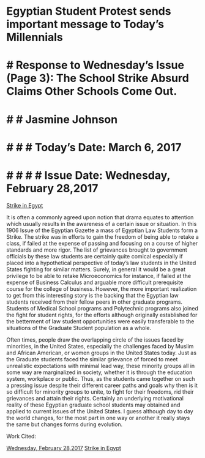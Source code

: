 # Egyptian Student Protest sends important message to Today’s Millennials

# # Response to Wednesday’s Issue (Page 3): The School Strike Absurd Claims Other Schools Come Out.

# # # Jasmine Johnson
# # # # Today’s Date: March 6, 2017
# # # # # Issue Date: Wednesday, February 28,2017



[Strike in Egypt](StrikeInEgypt.jpg)

It is often a commonly agreed upon notion that drama equates to attention which usually results in the awareness of a certain issue or situation. In this 1906 Issue of the Egyptian Gazette a mass of Egyptian Law Students form a Strike. The strike was in efforts to gain the freedom of being able to retake a class, if failed at the expense of passing and focusing on a course of higher standards and more rigor. The list of grievances brought to government officials by these law students are certainly quite comical especially if placed into a hypothetical perspective of today’s law students in the United States fighting for similar matters. Surely, in general it would be a great privilege to be able to retake Microeconomics for instance, if failed at the expense of Business Calculus and arguable more difficult prerequisite course for the college of business. However, the more important realization to get from this interesting story is the backing that the Egyptian law students received from their fellow peers in other graduate programs. Students of Medical School programs and Polytechnic programs also joined the fight for student rights, for the efforts although originally established for the betterment of law student opportunities were easily transferable to the situations of the Graduate Student population as a whole.


Often times, people draw the overlapping circle of the issues faced by minorities, in the United States, especially the challenges faced by Muslim and African American, or women  groups in the United States today. Just as the Graduate students faced the similar grievance of forced to meet unrealistic expectations with minimal lead way, these minority groups all in some way are marginalized in society, whether it is through the education system, workplace or public. Thus, as the students came together on such a pressing issue despite their different career paths and goals why then is it so difficult for minority groups to unite, to fight for their freedoms, rid their grievances and attain their rights. Certainly an underlying motivational reality of these Egyptian graduate school students may obtained and applied to current issues of the United States. I guess although day to day the world changes, for the most part in one way or another it really stays the same but changes forms during evolution.

Work Cited:

[Wednesday, February 28,2017](1906-02-72-3.jpg)
[Strike in Egypt](http://i1.wp.com/www.dailynewsegypt.com/app/uploads/2013/12/resized_AAA_2973.jpg?resize=768%2C430)
